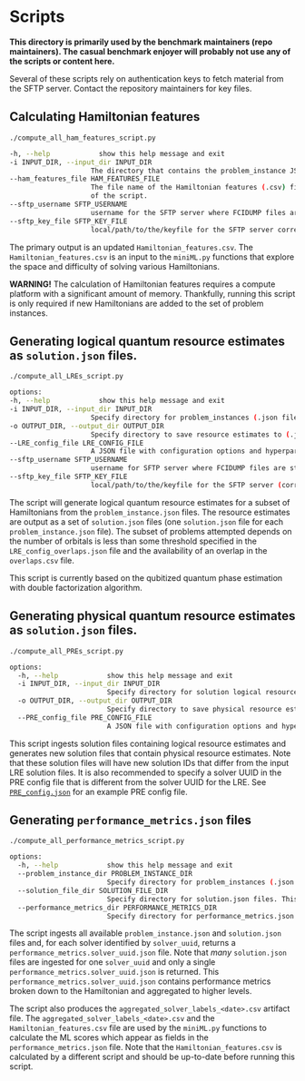 # Scripts

**This directory is primarily used by the benchmark maintainers (repo maintainers).  The casual benchmark enjoyer will probably not use any of the scripts or content here.**


Several of these scripts rely on authentication keys to fetch material from the SFTP server.  Contact the repository maintainers for key files.

## Calculating Hamiltonian features

`./compute_all_ham_features_script.py`

```bash
-h, --help            show this help message and exit
-i INPUT_DIR, --input_dir INPUT_DIR
                    The directory that contains the problem_instance JSON files.
--ham_features_file HAM_FEATURES_FILE
                    The file name of the Hamiltonian features (.csv) file. If the file already exists, new data rows will be added to it. A backup copy is also made at the beginning
                    of the script.
--sftp_username SFTP_USERNAME
                    username for the SFTP server where FCIDUMP files are stored.
--sftp_key_file SFTP_KEY_FILE
                    local/path/to/the/keyfile for the SFTP server corresponding to sftp_username.
```
The primary output is an updated `Hamiltonian_features.csv`.  The `Hamiltonian_features.csv` is an input to the `miniML.py` functions that explore the space and difficulty of solving various Hamiltonians.

**WARNING!** The calculation of Hamiltonian features requires a compute platform with a significant amount of memory.  Thankfully, running this script is only required if new Hamiltonians are added to the set of problem instances.





## Generating logical quantum resource estimates as `solution.json` files.

`./compute_all_LREs_script.py`

```bash
options:
-h, --help            show this help message and exit
-i INPUT_DIR, --input_dir INPUT_DIR
                    Specify directory for problem_instances (.json files)
-o OUTPUT_DIR, --output_dir OUTPUT_DIR
                    Specify directory to save resource estimates to (.json files)
--LRE_config_file LRE_CONFIG_FILE
                    A JSON file with configuration options and hyperparameters for LRE and a `solver` UUID.
--sftp_username SFTP_USERNAME
                    username for SFTP server where FCIDUMP files are stored.
--sftp_key_file SFTP_KEY_FILE
                    local/path/to/the/keyfile for the SFTP server (corresponding to sftp_username)
```

The script will generate logical quantum resource estimates for a subset of Hamiltonians from the `problem_instance.json` files.  The resource estimates are output as a set of `solution.json` files (one `solution.json` file for each `problem_instance.json` file).  The subset of problems attempted depends on the number of orbitals is less than some threshold specified in the `LRE_config_overlaps.json` file and the availability of an overlap in the `overlaps.csv` file.

This script is currently based on the qubitized quantum phase estimation with double factorization algorithm.


## Generating physical quantum resource estimates as `solution.json` files.

`./compute_all_PREs_script.py`

```bash
options:
  -h, --help            show this help message and exit
  -i INPUT_DIR, --input_dir INPUT_DIR
                        Specify directory for solution logical resource estiamtes (.json files)
  -o OUTPUT_DIR, --output_dir OUTPUT_DIR
                        Specify directory to save physical resource estimates to (.json files)
  --PRE_config_file PRE_CONFIG_FILE
                        A JSON file with configuration options and hyperparameters for PRE and a `solver` UUID.
```

This script ingests solution files containing logical resource estimates and generates new solution files that contain physical resource estimates.
Note that these solution files will have new solution IDs that differ from the input LRE solution files.
It is also recommended to specify a solver UUID in the PRE config file that is different from the solver UUID for the LRE.
See [`PRE_config.json`](PRE_config.json) for an example PRE config file.

## Generating `performance_metrics.json` files

`./compute_all_performance_metrics_script.py`

```bash
options:
  -h, --help            show this help message and exit
  --problem_instance_dir PROBLEM_INSTANCE_DIR
                        Specify directory for problem_instances (.json files). This is input.
  --solution_file_dir SOLUTION_FILE_DIR
                        Specify directory for solution.json files. This is input.
  --performance_metrics_dir PERFORMANCE_METRICS_DIR
                        Specify directory for performance_metrics.json files. Freshly calculated performance_metrics.json files will be placed here.
```
The script ingests all available `problem_instance.json` and `solution.json` files and, for each solver identified by `solver_uuid`, returns a `performance_metrics.solver_uuid.json` file.  Note that *many* `solution.json` files are ingested for one `solver_uuid` and only a single `performance_metrics.solver_uuid.json` is returned.  This `performance_metrics.solver_uuid.json` contains performance metrics broken down to the Hamiltonian and aggregated to higher levels. 

The script also produces the `aggregated_solver_labels_<date>.csv` artifact file.  The `aggregated_solver_labels_<date>.csv` and the `Hamiltonian_features.csv` file are used by the `miniML.py` functions to calculate the ML scores which appear as fields in the `performance_metrics.json` file.  Note that the `Hamiltonian_features.csv` is calculated by a different script and should be up-to-date before running this script.

